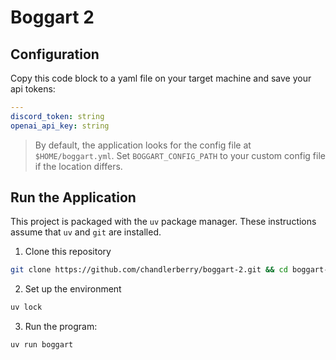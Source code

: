 # Boggart 2

## Configuration

Copy this code block to a yaml file on your target machine and save your api tokens:
```yaml
---
discord_token: string
openai_api_key: string
```

> By default, the application looks for the config file at `$HOME/boggart.yml`. Set `BOGGART_CONFIG_PATH` to your custom config file if the location differs.

## Run the Application
This project is packaged with the `uv` package manager. These instructions assume that `uv` and `git` are installed.

1. Clone this repository
```bash
git clone https://github.com/chandlerberry/boggart-2.git && cd boggart-2
```

2. Set up the environment
```bash
uv lock
```

3. Run the program:
```bash
uv run boggart
```
